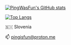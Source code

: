 <!-- Made with https://github.com/anuraghazra/github-readme-stats  -->

[![PingWasFun's GitHub stats](https://github-readme-stats.vercel.app/api?username=PingWasFun&theme=nord&show_icons=true)](https://github.com/anuraghazra/github-readme-stats)

[![Top Langs](https://github-readme-stats.vercel.app/api/top-langs/?username=PingWasFun&theme=nord&layout=compact)](https://github.com/anuraghazra/github-readme-stats)



🇸🇮 Slovenia

📫 pingisfun@proton.me

<!--
**PingWasFun/PingWasFun** is a ✨ _special_ ✨ repository because its `README.md` (this file) appears on your GitHub profile.

Here are some ideas to get you started:

- 🔭 I’m currently working on ...
- 🌱 I’m currently learning ...
- 👯 I’m looking to collaborate on ...
- 🤔 I’m looking for help with ...
- 💬 Ask me about ...
- 📫 How to reach me: ...
- 😄 Pronouns: ...
- ⚡ Fun fact: ...
-->
